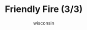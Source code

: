 ---
media: "images/rounds/war/friendly_fire_3.png"
media_type: image
type: art
title: Friendly Fire (3/3)
author: [wisconsin]
desc: The Soviet forces mistake on of their own for an enemy combatant.
---